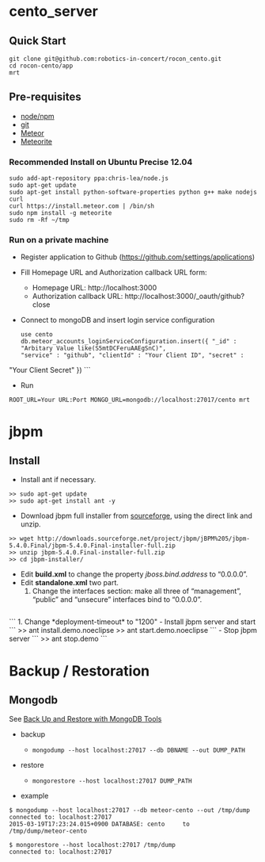 cento_server
============

## Quick Start

    git clone git@github.com:robotics-in-concert/rocon_cento.git
    cd rocon-cento/app
    mrt

## Pre-requisites

 - [node/npm](http://nodejs.org/download/)
 - [git](http://git-scm.com/downloads)
 - [Meteor](http://docs.meteor.com)
 - [Meteorite](https://atmospherejs.com/docs/installing)

### Recommended Install on Ubuntu Precise 12.04

    sudo add-apt-repository ppa:chris-lea/node.js
    sudo apt-get update
    sudo apt-get install python-software-properties python g++ make nodejs curl
    curl https://install.meteor.com | /bin/sh
    sudo npm install -g meteorite
    sudo rm -Rf ~/tmp
    
### Run on a private machine

 - Register application to Github (https://github.com/settings/applications)
  - Fill Homepage URL and Authorization callback URL form:
    - Homepage URL: http://localhost:3000
    - Authorization callback URL: http://localhost:3000/_oauth/github?close
 - Connect to mongoDB and insert login service configuration
  
    ``` 
    use cento
    db.meteor_accounts_loginServiceConfiguration.insert({ "_id" : "Arbitary Value like(S5mtDCFeruAAEgSnC)",
    "service" : "github", "clientId" : "Your Client ID", "secret" :
"Your Client Secret" })
    ```
 - Run
 
  ``` ROOT_URL=Your URL:Port MONGO_URL=mongodb://localhost:27017/cento mrt ```
 
jbpm
============

## Install

- Install ant if necessary.
```
>> sudo apt-get update
>> sudo apt-get install ant -y
```
- Download jbpm full installer from [sourceforge](http://sourceforge.net/projects/jbpm/files/jBPM%205/jbpm-5.4.0.Final/), using the direct link and unzip.
```
>> wget http://downloads.sourceforge.net/project/jbpm/jBPM%205/jbpm-5.4.0.Final/jbpm-5.4.0.Final-installer-full.zip
>> unzip jbpm-5.4.0.Final-installer-full.zip
>> cd jbpm-installer/
```
- Edit **build.xml** to change the property *jboss.bind.address* to “0.0.0.0”.
- Edit **standalone.xml** two part.
    1. Change the interfaces section: make all three of “management”, “public” and “unsecure” interfaces bind to “0.0.0.0”.
    ```
<interface name="management">
  <inet-address value="0.0.0.0"/>
</interface>
<interface name="public">
  <inet-address value="0.0.0.0"/>
</interface>
<interface name="unsecure">
  <inet-address value="0.0.0.0"/>
</interface>
    ```
    1. Change *deployment-timeout* to "1200"
- Install jbpm server and start
```
>> ant install.demo.noeclipse
>> ant start.demo.noeclipse
```
- Stop jbpm server
```
>> ant stop.demo
```


Backup / Restoration
====================

Mongodb
-------

See [Back Up and Restore with MongoDB Tools](http://docs.mongodb.org/manual/tutorial/backup-with-mongodump/)


* backup
	* `mongodump --host localhost:27017 --db DBNAME --out DUMP_PATH`
		


* restore
	* `mongorestore --host localhost:27017 DUMP_PATH` 


* example


```
$ mongodump --host localhost:27017 --db meteor-cento --out /tmp/dump
connected to: localhost:27017
2015-03-19T17:23:24.015+0900 DATABASE: cento	 to 	/tmp/dump/meteor-cento

$ mongorestore --host localhost:27017 /tmp/dump
connected to: localhost:27017
```
